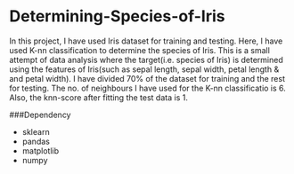 # Determining-Species-of-Iris
In this project, I have used Iris dataset for training and testing. Here, I have used K-nn classification to determine the species of Iris. This is a small attempt of data analysis where the target(i.e. species of Iris) is determined using the features of Iris(such as sepal length, sepal width, petal length & and petal width). I have divided 70% of the dataset for training and the rest for testing. The no. of neighbours I have used for the K-nn classificatio is 6. Also, the knn-score after fitting the test data is 1.

###Dependency
* sklearn
* pandas
* matplotlib
* numpy


